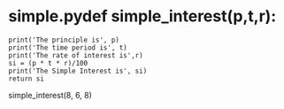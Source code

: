 # simple.pydef simple_interest(p,t,r):
    print('The principle is', p)
    print('The time period is', t)
    print('The rate of interest is',r)
    si = (p * t * r)/100
    print('The Simple Interest is', si)
    return si
simple_interest(8, 6, 8)
